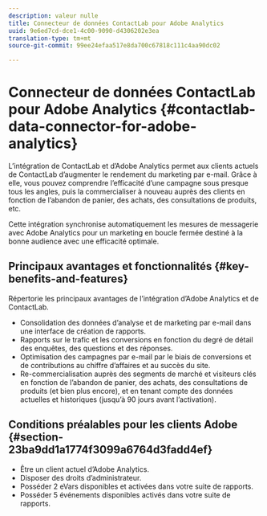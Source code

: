 ```yaml
---
description: valeur nulle
title: Connecteur de données ContactLab pour Adobe Analytics
uuid: 9e6ed7cd-dce1-4c00-9090-d4306202e3ea
translation-type: tm+mt
source-git-commit: 99ee24efaa517e8da700c67818c111c4aa90dc02

---
```



# Connecteur de données ContactLab pour Adobe Analytics {#contactlab-data-connector-for-adobe-analytics}

L’intégration de ContactLab et d’Adobe Analytics permet aux clients actuels de ContactLab d’augmenter le rendement du marketing par e-mail. Grâce à elle, vous pouvez comprendre l’efficacité d’une campagne sous presque tous les angles, puis la commercialiser à nouveau auprès des clients en fonction de l’abandon de panier, des achats, des consultations de produits, etc.

Cette intégration synchronise automatiquement les mesures de messagerie avec Adobe Analytics pour un marketing en boucle fermée destiné à la bonne audience avec une efficacité optimale.

## Principaux avantages et fonctionnalités {#key-benefits-and-features}

Répertorie les principaux avantages de l’intégration d’Adobe Analytics et de ContactLab.

* Consolidation des données d’analyse et de marketing par e-mail dans une interface de création de rapports.
* Rapports sur le trafic et les conversions en fonction du degré de détail des enquêtes, des questions et des réponses.
* Optimisation des campagnes par e-mail par le biais de conversions et de contributions au chiffre d’affaires et au succès du site.
* Re-commercialisation auprès des segments de marché et visiteurs clés en fonction de l’abandon de panier, des achats, des consultations de produits (et bien plus encore), et en tenant compte des données actuelles et historiques (jusqu’à 90 jours avant l’activation).

## Conditions préalables pour les clients Adobe {#section-23ba9dd1a1774f3099a6764d3fadd4ef}

* Être un client actuel d’Adobe Analytics.
* Disposer des droits d’administrateur.
* Posséder 2 eVars disponibles et activées dans votre suite de rapports.
* Posséder 5 événements disponibles activés dans votre suite de rapports.
